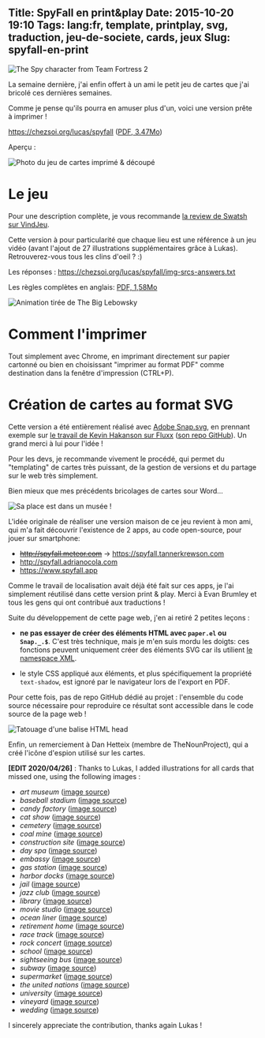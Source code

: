 Title: SpyFall en print&play
Date: 2015-10-20 19:10
Tags: lang:fr, template, printplay, svg, traduction, jeu-de-societe, cards, jeux
Slug: spyfall-en-print
---
![The Spy character from Team Fortress 2](images/2015/10/spy-2.jpg)

La semaine dernière, j'ai enfin offert à un ami le petit jeu de cartes que j'ai bricolé ces dernières semaines.

Comme je pense qu'ils pourra en amuser plus d'un, voici une version prête à imprimer !

<https://chezsoi.org/lucas/spyfall> ([PDF, 3.47Mo](/lucas/spyfall/spyfall_print-and-play.pdf))

Aperçu :

![Photo du jeu de cartes imprimé & découpé](/lucas/spyfall/printed_deck.jpg)

# Le jeu
Pour une description complète, je vous recommande [la review de Swatsh sur VindJeu](http://www.vindjeu.eu/2015/01/23/spyfall-agent-trouble/).

Cette version à pour particularité que chaque lieu est une référence à un jeu vidéo
(avant l'ajout de 27 illustrations supplémentaires grâce à Lukas).
Retrouverez-vous tous les clins d'oeil ? :)

Les réponses : <https://chezsoi.org/lucas/spyfall/img-srcs-answers.txt>

Les règles complètes en anglais: [PDF, 1,58Mo](http://international.hobbyworld.ru/download/rules/international/Spyfall_rules_ENG.pdf)

<img alt="Animation tirée de The Big Lebowsky" src="images/wwcb/OnlyOneToGiveAShitAboutRules.gif">

# Comment l'imprimer
Tout simplement avec Chrome, en imprimant directement sur papier cartonné ou bien en choisissant "imprimer au format PDF" comme destination dans la fenêtre d'impression (CTRL+P).

# Création de cartes au format SVG
Cette version a été entièrement réalisé avec [Adobe Snap.svg](http://snapsvg.io), en prennant exemple sur [le travail de Kevin Hakanson sur Fluxx](http://www.slideshare.net/kevinhakanson/make-your-own-print-play-card-game-using-svg-and-java-script) ([son repo GitHub](https://github.com/hakanson/tccc16)). Un grand merci à lui pour l'idée !

Pour les devs, je recommande vivement le procédé, qui permet du "templating" de cartes très puissant, de la gestion de versions et du partage sur le web très simplement.

Bien mieux que mes précédents bricolages de cartes sour Word...

<img alt="Sa place est dans un musée !" src="images/wwcb/SaPlaceEstDansUnMusée.gif">

L'idée originale de réaliser une version maison de ce jeu revient à mon ami, qui m'a fait découvrir l'existence de 2 apps, au code open-source, pour jouer sur smartphone:

- <s><http://spyfall.meteor.com></s> → <https://spyfall.tannerkrewson.com>
- <http://spyfall.adrianocola.com>
- <https://www.spyfall.app>

Comme le travail de localisation avait déjà été fait sur ces apps, je l'ai simplement réutilisé dans cette version print & play. Merci à Evan Brumley et tous les gens qui ont contribué aux traductions !

Suite du développement de cette page web, j'en ai retiré 2 petites leçons :

- **ne pas essayer de créer des éléments HTML avec `paper.el` ou `Snap._.$`**. C'est très technique, mais je m'en suis mordu les doigts: ces fonctions peuvent uniquement créer des éléments SVG car ils utilient [le namespace XML](//github.com/adobe-webplatform/Snap.svg/blob/master/src/svg.js#L93).

- le style CSS appliqué aux éléments, et plus spécifiquement la propriété `text-shadow`, est ignoré par le navigateur lors de l'export en PDF.

Pour cette fois, pas de repo GitHub dédié au projet : l'ensemble du code source nécessaire pour reproduire ce résultat sont accessible dans le code source de la page web !

<img alt="Tatouage d'une balise HTML head" src="images/wwcb/head_body_tatoo.jpg">

Enfin, un remerciement à Dan Hetteix (membre de TheNounProject), qui a créé l'icône d'espion utilisé sur les cartes.


**[EDIT 2020/04/26]** : Thanks to Lukas, I added illustrations for all cards that missed one, using the following images :

- *art museum* ([image source](https://www.piqsels.com/en/public-domain-photo-sjsit))
- *baseball stadium* ([image source](https://pxhere.com/en/photo/64540))
- *candy factory* ([image source](https://www.needpix.com/photo/291294/candy-candy-store-chocolate-m-ms-sweet))
- *cat show* ([image source](https://publicdomainpictures.net/fr/view-image.php?image=76777&picture=dog-show-affiche-de-bande-dessinee))
- *cemetery* ([image source](https://www.pexels.com/photo/selective-focus-photo-of-cemetery-lantern-720730/))
- *coal mine* ([image source](https://www.pxfuel.com/en/free-photo-oxhud))
- *construction site* ([image source](https://pxhere.com/en/photo/89214))
- *day spa* ([image source](https://www.pikrepo.com/fvgmv/trevi-fountain-rome-italy))
- *embassy* ([image source](https://pxhere.com/en/photo/757223))
- *gas station* ([image source](https://www.piqsels.com/en/public-domain-photo-spaqi))
- *harbor docks* ([image source](https://fr.wikipedia.org/wiki/Fichier:Docks_and_shipping,_Hamburg,_Germany-LCCN2002713698.jpg))
- *jail* ([image source](https://pxhere.com/en/photo/1095378))
- *jazz club* ([image source](https://pxhere.com/en/photo/1084769))
- *library* ([image source](https://pxhere.com/en/photo/707871))
- *movie studio* ([image source](https://pxhere.com/en/photo/1588369))
- *ocean liner* ([image source](https://pxhere.com/en/photo/1233488))
- *retirement home* ([image source](https://pxhere.com/en/photo/782117))
- *race track* ([image source](https://www.pickpik.com/transfagarasan-drone-road-green-forest-winding-36518))
- *rock concert* ([image source](https://www.pickpik.com/man-guitar-in-concert-lights-people-music-76510))
- *school* ([image source](https://pxhere.com/en/photo/1147031))
- *sightseeing bus* ([image source](https://www.pexels.com/photo/red-tower-hill-bus-1837590/))
- *subway* ([image source](https://pxhere.com/en/photo/2767))
- *supermarket* ([image source](https://unsplash.com/photos/53SEwmFQLqU))
- *the united nations* ([image source](https://www.pickpik.com/microphone-active-talk-conference-meeting-audio-38534))
- *university* ([image source](https://unsplash.com/photos/TJIF_x88tVk))
- *vineyard* ([image source](https://www.pxfuel.com/en/free-photo-jepqq))
- *wedding* ([image source](https://www.pexels.com/photo/woman-holding-white-calla-lily-flowers-on-sitting-beside-man-wearing-black-suit-265871/))

I sincerely appreciate the contribution, thanks again Lukas !
